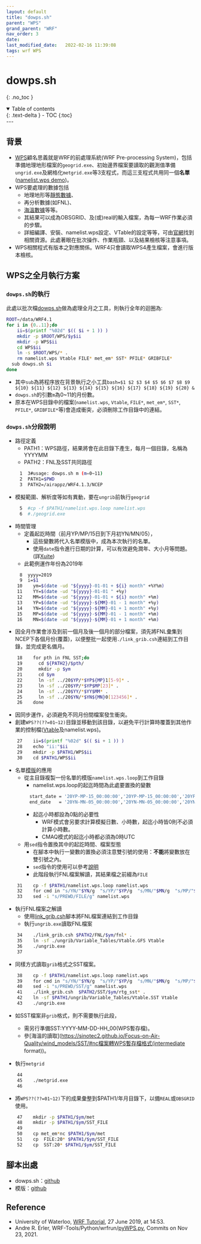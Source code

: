 ```yaml
---
layout: default
title: "dowps.sh"
parent: "WPS"
grand_parent: "WRF"
nav_order: 3
date:               
last_modified_date:   2022-02-16 11:39:08
tags: wrf WPS
---
```


# dowps.sh 

{: .no_toc }

<details open markdown="block">
  <summary>
    Table of contents
  </summary>
  {: .text-delta }
- TOC
{:toc}
</details>
---

## 背景
- [WPS](https://github.com/wrf-model/WPS)顧名思義就是WRF的前處理系統(WRF Pre-processing System)，包括準備地理地形檔案的`geogrid.exe`、初始邊界檔案要讀取的觀測值準備`ungrid.exe`及網格化`metgrid.exe`等3支程式，而這三支程式共用同一個**名單**([namelist.wps demo](http://homepages.see.leeds.ac.uk/~lecag/wiser/namelist.wps.pdf))。
- WPS要處理的數據包括
  - 地理地形等[靜態數據](https://www2.mmm.ucar.edu/wrf/users/download/get_sources_wps_geog.html)、
  - 再分析數據(如FNL)、
  - [海溫數據](https://sinotec2.github.io/Focus-on-Air-Quality/wind_models/SST/)等等。
  - 其結果可以成為OBSGRID、及(或)real的輸入檔案，為每一WRF作業必須的步驟。
  - 詳細編譯、安裝、namelist.wps設定、VTable的設定等等，可由[官網](https://github.com/wrf-model/WPS)找到相關資源。此處著眼在批次操作、作業瓶頸、以及結果檢核等注意事項。
- WPS相關程式有版本之對應關係。WRF4只會讀取WPS4產生檔案，會進行版本檢核。  

## WPS之全月執行方案

### `dowps.sh`的執行
此處以批次檔[dowps.sh](https://github.com/sinotec2/Focus-on-Air-Quality/blob/main/wind_models/WPS/dowps.sh_txt)做為處理全月之工具，則執行全年的迴圈為:
```bash
ROOT=/data/WRF4.1
for i in {0..11};do 
    ii=$(printf "%02d" $(( $i + 1 )) )
    mkdir -p $ROOT/WPS/$y$ii
    mkdir -p WPS$ii
    cd WPS$ii
    ln -s $ROOT/WPS/* .
    rm namelist.wps Vtable FILE* met_em* SST* PFILE* GRIBFILE*  
  sub dowps.sh $i
done
```
- 其中`sub`為將程序放在背景執行之小工具`bash=$1 $2 $3 $4 $5 $6 $7 $8 $9 ${10} ${11} ${12} ${13} ${14} ${15} ${16} ${17} ${18} ${19} ${20} &`
- `dowps.sh`的引數`m`為0~11的月份數。
- 原本在WPS目錄中的檔案(`namelist.wps`, `Vtable`, `FILE*`, `met_em*`, `SST*`, `PFILE*`, `GRIBFILE*`等)會造成衝突，必須刪除工作目錄中的連結。

### `dowps.sh`分段說明
- 路徑定義
  - PATH1：WPS路徑，結果將會在此目錄下產生，每月一個目錄，名稱為YYYYMM
  - PATH2：FNL及SST共同路徑
```bash
     1  3#usage: dowps.sh m (m=0~11)
     2  PATH1=$PWD
     3  PATH2=/airappz/WRF4.1.3/NCEP
```
- 模擬範圍、解析度等如有異動，要在`ungrib`前執行`geogrid`
```bash
     5  #cp -f $PATH1/namelist.wps.loop namelist.wps
     6  #./geogrid.exe
```
- 時間管理
  - 定義起訖時間（前月YP/MP/15日到下月初YN/MN/05），
    - 這些變數將代入名單模版中，成為本次執行的名單。
    - 使用`date`指令進行日期的計算，可以有效避免潤年、大小月等問題。(詳[Xuite](https://blog.xuite.net/akuox/linux/23200246-linux+date+指令+用法))
  - 此範例運作年份為2019年
```bash
     8  yyyy=2019
     9  i=$1
    10    ym=$(date -ud "${yyyy}-01-01 + ${i} month" +%Y%m)
    11    YY=$(date -ud "${yyyy}-01-01 " +%y)
    12    MM=$(date -ud "${yyyy}-01-01 + ${i} month" +%m)
    13    YP=$(date -ud "${yyyy}-${MM}-01 - 1 month" +%y)
    14    YN=$(date -ud "${yyyy}-${MM}-01 + 1 month" +%y)
    15    MP=$(date -ud "${yyyy}-${MM}-01 - 1 month" +%m)
    16    MN=$(date -ud "${yyyy}-${MM}-01 + 1 month" +%m)
```
- 因全月作業會涉及到前一個月及後一個月的部分檔案，須先將FNL彙集到NCEP下各個月份(覆蓋)，以便整批一起使用`./link_grib.csh`連結到工作目錄，並完成更名備月。
```bash
    18    for pth in FNL SST;do
    19      cd ${PATH2}/$pth/
    20      mkdir -p $ym
    21      cd $ym
    22      ln -sf ../20$YP/*$YP${MP}1[5-9]* .
    23      ln -sf ../20$YP/*$YP$MP[23]* .
    24      ln -sf ../20$YY/*$YY$MM* .
    25      ln -sf ../20$YN/*$YN${MN}0[123456]* .
    26    done
```
- 因同步運作，必須避免不同月份間檔案發生衝突。
- 創建`WPS??(??=01~12)`目錄並移動到該目錄，以避免平行計算時覆蓋到其他作業的控制檔([Vtable](https://sinotec2.github.io/Focus-on-Air-Quality/wind_models/WPS/namelist.wps/#檔案解讀的工作核心：建立對照關係)及namelist.wps)。
```bash
    27    ii=$(printf "%02d" $(( $i + 1 )) )
    28    echo "ii:"$ii
    29    mkdir -p $PATH1/WPS$ii
    30    cd $PATH1/WPS$ii
```
- 名單[模版](https://github.com/sinotec2/Focus-on-Air-Quality/blob/main/wind_models/WPS/namelist.wps.loop)的應用
  - 從主目錄複製一份名單的模版`namelist.wps.loop`到工作目錄
    - namelist.wps.loop的起迄時間為此處要置換的變數
    ```bash
      start_date = '20YP-MP-15_00:00:00','20YP-MP-15_00:00:00','20YP-MP-15_00:00:00','20YP-MP-15_00:00:00'
      end_date   = '20YN-MN-05_00:00:00','20YN-MN-05_00:00:00','20YN-MN-05_00:00:00','20YN-MN-05_00:00:00'
    ```
    - 起迄小時都設為0點的必要性
      - WRF模式會另要求計算模擬日數、小時數，起迄小時皆0則不必須計算小時數。
      - CMAQ模式的起迄小時都必須為0時UTC
  - 用`sed`指令置換其中的起訖時間、檔案型態
    - 在腳本中執行一變數的置換必須注意雙引號的使用：**不能**將變數放在雙引號之內。
    - `sed`指令的使用可以參考[說明](https://shengyu7697.github.io/linux-sed/)
    - 此階段執行FNL檔案解讀，其結果檔之前綴為`FILE`
```bash
    31    cp -f $PATH1/namelist.wps.loop namelist.wps
    32    for cmd in "s/YN/"$YN/g  "s/YP/"$YP/g  "s/MN/"$MN/g  "s/MP/"$MP/g  ;do sed -i $cmd namelist.wps;done
    33    sed -i "s/PREWD/FILE/g" namelist.wps
```
- 執行FNL檔案之解讀
  - 使用[link_grib.csh](https://github.com/wrf-model/WPS/blob/master/link_grib.csh)腳本將FNL檔案連結到工作目錄
  - 執行`ungrib.exe`讀取FNL檔案
```bash
    34    ./link_grib.csh $PATH2/FNL/$ym/fnl* .
    35    ln -sf ./ungrib/Variable_Tables/Vtable.GFS Vtable
    36    ./ungrib.exe
    37
```
- 同樣方式讀取`grib`格式之SST檔案。
```bash
    38    cp -f $PATH1/namelist.wps.loop namelist.wps
    39    for cmd in "s/YN/"$YN/g  "s/YP/"$YP/g  "s/MN/"$MN/g  "s/MP/"$MP/g  ;do sed -i $cmd namelist.wps;done
    40    sed -i "s/PREWD/SST/g" namelist.wps
    41    ./link_grib.csh  $PATH2/SST/$ym/rtg_sst* .
    42    ln -sf $PATH1/ungrib/Variable_Tables/Vtable.SST Vtable
    43    ./ungrib.exe
```
- 如SST檔案非`grib`格式，則不需要執行此段，
  - 需另行準備SST:YYYY-MM-DD-HH_00(WPS暫存檔)。
  - 參[海溫的讀取](https://sinotec2.github.io/Focus-on-Air-Quality/wind_models/SST/#nc檔案轉WPS暫存檔格式(intermediate format))。

- 執行`metgrid`

```bash
    44
    45    ./metgrid.exe
    46
```
- 將`WPS??(??=01~12)`下的成果彙整到$PATH1/年月目錄下，以備`REAL`或`OBSGRID`使用。

```bash
    47    mkdir -p $PATH1/$ym/met
    48    mkdir -p $PATH1/$ym/SST_FILE
    49
    50    cp met_em*nc $PATH1/$ym/met
    51    cp  FILE:20* $PATH1/$ym/SST_FILE
    52    cp  SST:20* $PATH1/$ym/SST_FILE
```

## 腳本出處
- dowps.sh：[github](https://github.com/sinotec2/Focus-on-Air-Quality/blob/main/wind_models/WPS/dowps.sh_txt)
- 模版：[github](https://github.com/sinotec2/Focus-on-Air-Quality/blob/main/wind_models/WPS/namelist.wps.loop)

## Reference
- University of Waterloo, [WRF Tutorial](https://wiki.math.uwaterloo.ca/fluidswiki/index.php?title=WRF_Tutorial),  27 June 2019, at 14:53.
- Andre R. Erler, WRF-Tools/Python/wrfrun/[pyWPS.py](https://github.com/aerler/WRF-Tools/blob/master/Python/wrfrun/pyWPS.py), Commits on Nov 23, 2021.
